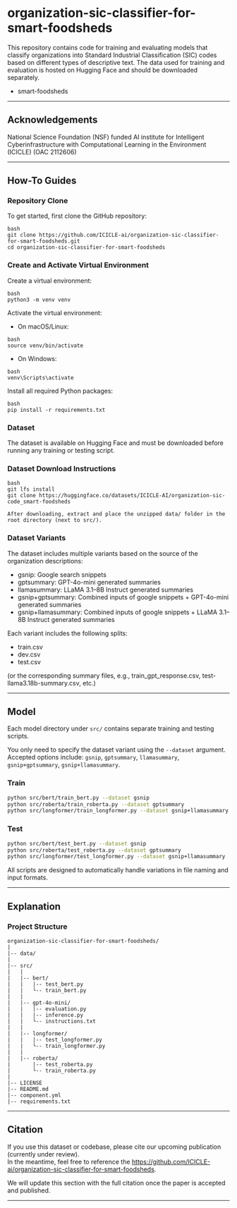 # organization-sic-classifier-for-smart-foodsheds


This repository contains code for training and evaluating models that classify organizations into Standard Industrial Classification (SIC) codes based on different types of descriptive text. The data used for training and evaluation is hosted on Hugging Face and should be downloaded separately.

- smart-foodsheds


---

## Acknowledgements
National Science Foundation (NSF) funded AI institute for Intelligent Cyberinfrastructure with Computational Learning in the Environment (ICICLE) (OAC 2112606)

---

## How-To Guides

### Repository Clone

To get started, first clone the GitHub repository:

```
bash
git clone https://github.com/ICICLE-ai/organization-sic-classifier-for-smart-foodsheds.git
cd organization-sic-classifier-for-smart-foodsheds
```
### Create and Activate Virtual Environment
Create a virtual environment:

```
bash
python3 -m venv venv
```

Activate the virtual environment:

- On macOS/Linux:
```
bash
source venv/bin/activate
```
- On Windows:
  
```
bash
venv\Scripts\activate
```
Install all required Python packages:

```
bash
pip install -r requirements.txt
```
### Dataset

The dataset is available on Hugging Face and must be downloaded before running any training or testing script.

### Dataset Download Instructions

```
bash
git lfs install
git clone https://huggingface.co/datasets/ICICLE-AI/organization-sic-code_smart-foodsheds

After downloading, extract and place the unzipped data/ folder in the root directory (next to src/).
```
### Dataset Variants

The dataset includes multiple variants based on the source of the organization descriptions:

- gsnip: Google search snippets  
- gptsummary: GPT-4o-mini generated summaries  
- llamasummary: LLaMA 3.1–8B Instruct generated summaries  
- gsnip+gptsummary: Combined inputs of google snippets + GPT-4o-mini generated summaries
- gsnip+llamasummary: Combined inputs of google snippets + LLaMA 3.1–8B Instruct generated summaries  

Each variant includes the following splits:

- train.csv
- dev.csv
- test.csv  

(or the corresponding summary files, e.g., train_gpt_response.csv, test-llama3.18b-summary.csv, etc.)

---
## Model
Each model directory under `src/` contains separate training and testing scripts.

You only need to specify the dataset variant using the `--dataset` argument.  
Accepted options include: `gsnip`, `gptsummary`, `llamasummary`, `gsnip+gptsummary`, `gsnip+llamasummary`.


### Train

```bash
python src/bert/train_bert.py --dataset gsnip
python src/roberta/train_roberta.py --dataset gptsummary
python src/longformer/train_longformer.py --dataset gsnip+llamasummary
```
### Test

```bash
python src/bert/test_bert.py --dataset gsnip
python src/roberta/test_roberta.py --dataset gptsummary
python src/longformer/test_longformer.py --dataset gsnip+llamasummary
```
All scripts are designed to automatically handle variations in file naming and input formats.

---
## Explanation
### Project Structure

```
organization-sic-classifier-for-smart-foodsheds/
|
|-- data/
|
|-- src/
|   |
|   |-- bert/
|   |   |-- test_bert.py
|   |   └-- train_bert.py
|   |
|   |-- gpt-4o-mini/
|   |   |-- evaluation.py
|   |   |-- inference.py
|   |   └-- instructions.txt
|   |
|   |-- longformer/
|   |   |-- test_longformer.py
|   |   └-- train_longformer.py
|   |
|   |-- roberta/
|       |-- test_roberta.py
|       └-- train_roberta.py
|
|-- LICENSE
|-- README.md
|-- component.yml
|-- requirements.txt

```

---

## Citation

If you use this dataset or codebase, please cite our upcoming publication (currently under review).  
In the meantime, feel free to reference the https://github.com/ICICLE-ai/organization-sic-classifier-for-smart-foodsheds.

We will update this section with the full citation once the paper is accepted and published.

---

